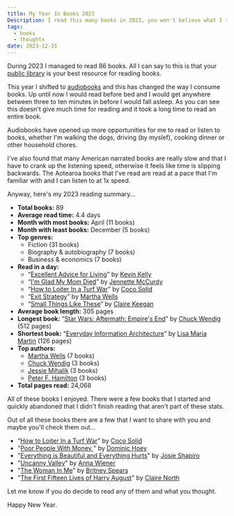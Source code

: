 ```yaml
---
title: My Year In Books 2023
Description: I read this many books in 2023, you won't believe what I realised.
tags:
  - books
  - thoughts
date: 2023-12-31
---
```


During 2023 I managed to read 86 books. All I can say to this is that your [public library](/posts/where-do-you-get-your-audiobooks/) is your best resource for reading books. 

This year I shifted to [audiobooks](/where-do-you-get-your-audiobooks/) and this has changed the way I consume books. Up until now I would read before bed and I would get anywhere between three to ten minutes in before I would fall asleep. As you can see this doesn't give much time for reading and it took a long time to read an entire book.

Audiobooks have opened up more opportunities for me to read or listen to books, whether I'm walking the dogs, driving (by myslef), cooking dinner or other household chores. 

I've also found that many American narrated books are really slow and that I have to crank up the listening speed, otherwise it feels like time is slipping backwards. The Aotearoa books that I've read are read at a pace that I'm familiar with and I can listen to at 1x speed. 

Anyway, here's my 2023 reading summary...

* **Total books:** 89
* **Average read time:** 4.4 days
* **Month with most books:** April (11 books)
* **Month with least books:** December (5 books)
* **Top genres:**
  - Fiction (31 books)
  - Biography & autobiography (7 books)
  - Business & economics (7 books)
* **Read in a day:**
  - “[Excellent Advice for Living](https://www.penguin.co.nz/books/excellent-advice-for-living-9780593654521)” by [Kevin Kelly](https://kk.org/)
  - “[I'm Glad My Mom Died](https://www.simonandschuster.com/books/Im-Glad-My-Mom-Died/Jennette-McCurdy/9781982185824)” by [Jennette McCurdy](https://www.jennettemccurdy.com/)
  - “[How to Loiter In a Turf War](https://www.penguin.co.nz/books/how-to-loiter-in-a-turf-war-9780143778585)” by [Coco Solid](https://www.penguin.co.nz/authors/coco-solid)
  - “[Exit Strategy](https://www.marthawells.com/murderbot4.htm)” by [Martha Wells](https://www.marthawells.com/)
  - “[Small Things Like These](https://ckfictionclinic.com/small-things-like-these/)” by [Claire Keegan](https://ckfictionclinic.com/)
* **Average book length:** 305 pages
* **Longest book:** “[Star Wars: Aftermath: Empire's End](https://en.wikipedia.org/wiki/Star_Wars:_Aftermath_trilogy)” by [Chuck Wendig](https://terribleminds.com/) (512 pages)
* **Shortest book:** “[Everyday Information Architecture](https://abookapart.com/products/everyday-information-architecture)” by [Lisa Maria Martin](https://thefutureislikepie.com/) (126 pages)
* **Top authors:** 
  - [Martha Wells](https://www.marthawells.com/) (7 books)
  - [Chuck Wendig](https://terribleminds.com/) (3 books)
  - [Jessie Mihalik](https://www.jessiemihalik.com/) (3 books)
  - [Peter F. Hamilton](https://www.panmacmillan.com/authors/peter-f-hamilton/1507) (3 books)
* **Total pages read:** 24,068

All of these books I enjoyed. There were a few books that I started and quickly abandoned that I didn't finish reading that aren't part of these stats.

Out of all these books there are a few that I want to share with you and maybe you'll check them out...
- “[How to Loiter In a Turf War](https://www.penguin.co.nz/books/how-to-loiter-in-a-turf-war-9780143778585)” by [Coco Solid](https://www.penguin.co.nz/authors/coco-solid)
- "[Poor People With Money ](https://www.penguin.co.nz/books/poor-people-with-money-9780143779865)" by [Dominic Hoey](https://www.penguin.co.nz/authors/dominic-hoey)
- "[Everything is Beautiful and Everything Hurts](https://www.allenandunwin.co.nz/browse/book/Everything-is-Beautiful-and-Everything-Hurts-9781991006448/)" by [Josie Shapiro](https://www.nzbooklovers.co.nz/post/interview-josie-shapiro-talks-about-everything-is-beautiful-and-everything-hurts)
- "[Uncanny Valley](https://en.wikipedia.org/wiki/Uncanny_Valley_%28memoir%29)" by [Anna Wiener](https://www.annawiener.com/about)
- "[The Woman In Me](https://britneybook.com/)" by [Britney Spears](https://britneyspears.com/)
- "[The First Fifteen Lives of Harry August](https://www.clairenorth.com/titles/claire-north/the-first-fifteen-lives-of-harry-august/9781405528252/)" by [Claire North](https://www.clairenorth.com/)

Let me know if you do decide to read any of them and what you thought. 

Happy New Year.